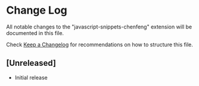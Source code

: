 # Change Log

All notable changes to the "javascript-snippets-chenfeng" extension will be documented in this file.

Check [Keep a Changelog](http://keepachangelog.com/) for recommendations on how to structure this file.

## [Unreleased]

- Initial release